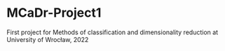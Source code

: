 # MCaDr-Project1
First project for Methods of classification and dimensionality reduction at University of Wrocław, 2022
